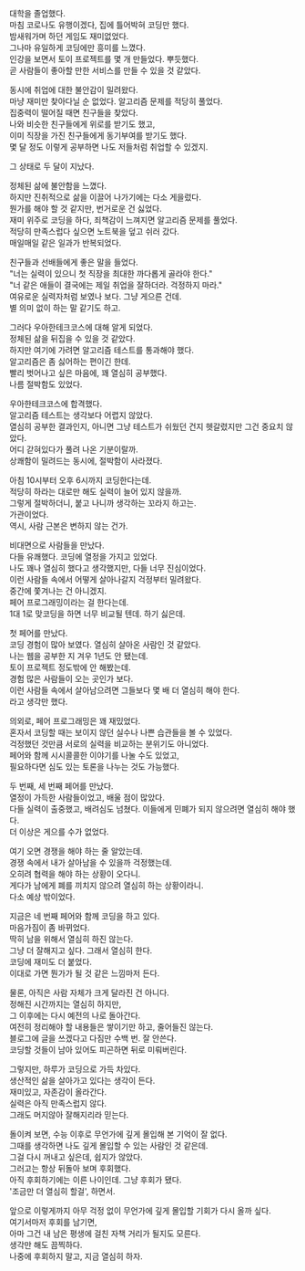 대학을 졸업했다.  
마침 코로나도 유행이겠다, 집에 틀어박혀 코딩만 했다.  
밤새워가며 하던 게임도 재미없었다.  
그나마 유일하게 코딩에만 흥미를 느꼈다.  
인강을 보면서 토이 프로젝트를 몇 개 만들었다. 뿌듯했다.  
곧 사람들이 좋아할 만한 서비스를 만들 수 있을 것 같았다.  

동시에 취업에 대한 불안감이 밀려왔다.  
마냥 재미만 찾아다닐 순 없었다. 알고리즘 문제를 적당히 풀었다.  
집중력이 떨어질 때면 친구들을 찾았다.  
나와 비슷한 친구들에게 위로를 받기도 했고,  
이미 직장을 가진 친구들에게 동기부여를 받기도 했다.  
몇 달 정도 이렇게 공부하면 나도 저들처럼 취업할 수 있겠지.  

그 상태로 두 달이 지났다.  

정체된 삶에 불안함을 느꼈다.  
하지만 진취적으로 삶을 이끌어 나가기에는 다소 게을렀다.  
뭔가를 해야 할 것 같지만, 번거로운 건 싫었다.  
재미 위주로 코딩을 하다, 죄책감이 느껴지면 알고리즘 문제를 풀었다.  
적당히 만족스럽다 싶으면 노트북을 덮고 쉬러 갔다.  
매일매일 같은 일과가 반복되었다.  

친구들과 선배들에게 좋은 말을 들었다.  
"너는 실력이 있으니 첫 직장을 최대한 까다롭게 골라야 한다."  
"너 같은 애들이 결국에는 제일 취업을 잘하더라. 걱정하지 마라."  
여유로운 실력자처럼 보였나 보다. 그냥 게으른 건데.  
별 의미 없이 하는 말 같기도 하고.  

그러다 우아한테크코스에 대해 알게 되었다.  
정체된 삶을 뒤집을 수 있을 것 같았다.  
하지만 여기에 가려면 알고리즘 테스트를 통과해야 했다.  
알고리즘은 좀 싫어하는 편이긴 한데.  
빨리 벗어나고 싶은 마음에, 꽤 열심히 공부했다.  
나름 절박함도 있었다.  

우아한테크코스에 합격했다.  
알고리즘 테스트는 생각보다 어렵지 않았다.  
열심히 공부한 결과인지, 아니면 그냥 테스트가 쉬웠던 건지 헷갈렸지만 
그건 중요치 않았다.  
어디 갇혀있다가 풀려 나온 기분이랄까.  
상쾌함이 밀려드는 동시에, 절박함이 사라졌다.  

아침 10시부터 오후 6시까지 코딩한다는데.  
적당히 하라는 대로만 해도 실력이 늘어 있지 않을까.  
그렇게 절박하더니, 붙고 나니까 생각하는 꼬라지 하고는.  
가관이었다.  
역시, 사람 근본은 변하지 않는 건가.  

비대면으로 사람들을 만났다.  
다들 유쾌했다. 코딩에 열정을 가지고 있었다.  
나도 꽤나 열심히 했다고 생각했지만, 다들 너무 진심이었다.  
이런 사람들 속에서 어떻게 살아나갈지 걱정부터 밀려왔다.  
중간에 쫓겨나는 건 아니겠지.  
페어 프로그래밍이라는 걸 한다는데.  
1대 1로 맞코딩을 하면 너무 비교될 텐데. 하기 싫은데.  

첫 페어를 만났다.  
코딩 경험이 많아 보였다. 열심히 살아온 사람인 것 같았다.  
나는 웹을 공부한 지 겨우 1년도 안 됐는데.  
토이 프로젝트 정도밖에 안 해봤는데.  
경험 많은 사람들이 오는 곳인가 보다.   
이런 사람들 속에서 살아남으려면 그들보다 몇 배 더 열심히 해야 한다.  
라고 생각만 했다.  

의외로, 페어 프로그래밍은 꽤 재밌었다.  
혼자서 코딩할 때는 보이지 않던 실수나 나쁜 습관들을 볼 수 있었다.  
걱정했던 것만큼 서로의 실력을 비교하는 분위기도 아니었다.  
페어와 함께 시시콜콜한 이야기를 나눌 수도 있었고,  
필요하다면 심도 있는 토론을 나누는 것도 가능했다.  

두 번째, 세 번째 페어를 만났다.  
열정이 가득한 사람들이었고, 배울 점이 많았다.  
다들 실력이 출중했고, 배려심도 넘쳤다.
이들에게 민폐가 되지 않으려면 열심히 해야 했다.  
더 이상은 게으를 수가 없었다.  

여기 오면 경쟁을 해야 하는 줄 알았는데.  
경쟁 속에서 내가 살아남을 수 있을까 걱정했는데.  
오히려 협력을 해야 하는 상황이 오다니.  
게다가 남에게 폐를 끼치지 않으려 열심히 하는 상황이라니.  
다소 예상 밖이었다.  

지금은 네 번째 페어와 함께 코딩을 하고 있다.  
마음가짐이 좀 바뀌었다.  
딱히 남을 위해서 열심히 하진 않는다.  
그냥 더 잘해지고 싶다. 그래서 열심히 한다.  
코딩에 재미도 더 붙었다.  
이대로 가면 뭔가가 될 것 같은 느낌마저 든다.  

물론, 아직은 사람 자체가 크게 달라진 건 아니다.  
정해진 시간까지는 열심히 하지만,  
그 이후에는 다시 예전의 나로 돌아간다.  
여전히 정리해야 할 내용들은 쌓이기만 하고, 줄어들진 않는다.  
블로그에 글을 쓰겠다고 다짐만 수백 번. 잘 안쓴다.  
코딩할 것들이 남아 있어도 피곤하면 뒤로 미뤄버린다.  

그렇지만, 하루가 코딩으로 가득 차있다.  
생산적인 삶을 살아가고 있다는 생각이 든다.  
재미있고, 자존감이 올라간다.  
실력은 아직 만족스럽지 않다.  
그래도 머지않아 잘해지리라 믿는다.  

돌이켜 보면, 수능 이후로 무언가에 깊게 몰입해 본 기억이 잘 없다.  
그때를 생각하면 나도 깊게 몰입할 수 있는 사람인 것 같은데.  
그걸 다시 꺼내고 싶은데, 쉽지가 않았다.  
그러고는 항상 뒤돌아 보며 후회했다.  
아직 후회하기에는 이른 나이인데. 그냥 후회가 됐다.  
'조금만 더 열심히 할걸', 하면서.  

앞으로 이렇게까지 아무 걱정 없이 무언가에 깊게 몰입할 기회가 다시 올까 싶다.  
여기서마저 후회를 남기면,  
아마 그건 내 남은 평생에 걸친 자책 거리가 될지도 모른다.  
생각만 해도 끔찍하다.  
나중에 후회하지 말고, 지금 열심히 하자.  
